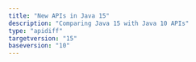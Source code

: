 ```yaml
---
title: "New APIs in Java 15"
description: "Comparing Java 15 with Java 10 APIs"
type: "apidiff"
targetversion: "15"
baseversion: "10"
---
```


